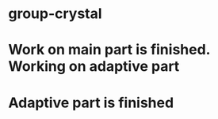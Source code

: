 # group-crystal
# Work on main part is finished. Working on adaptive part
# Adaptive part is finished
